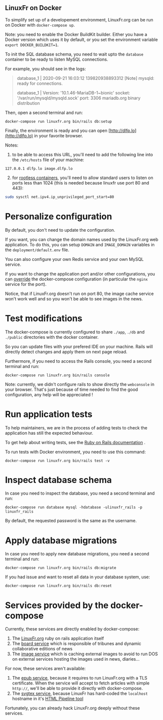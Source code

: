 LinuxFr on Docker
-----------------

To simplify set up of a developement environment, LinuxFr.org can be
run on Docker with `docker-compose up`.

Note: you need to enable the Docker BuildKit builder. Either you have a Docker
version which uses it by default, or you set the environment variable `export DOCKER_BUILDKIT=1`.

To init the SQL database schema, you need to wait upto the `database`
container to be ready to listen MySQL connections.

For example, you should see in the logs:

> database_1       | 2020-09-21 16:03:12 139820938893312 [Note] mysqld: ready for connections.
>
> database_1       | Version: '10.1.46-MariaDB-1\~bionic'  socket: '/var/run/mysqld/mysqld.sock'  port: 3306  mariadb.org binary distribution

Then, open a second terminal and run:

```
docker-compose run linuxfr.org bin/rails db:setup
```

Finally, the environment is ready and you can open [http://dlfp.lo](http://dlfp.lo)
in your favorite browser.

Notes:

1. to be able to access this URL, you'll need to add the following line
  into the `/etc/hosts` file of your machine:
  
  ```
  127.0.0.1 dlfp.lo image.dlfp.lo
  ```

2. for [rootless containers](https://rootlesscontaine.rs/), you'll need
  to allow standard users to listen on ports less than 1024
  (this is needed because linuxfr use port 80 and 443):

  ```sh
  sudo sysctl net.ipv4.ip_unprivileged_port_start=80
  ```


Personalize configuration
=========================

By default, you don't need to update the configuration.

If you want, you can change the domain names used by the LinuxFr.org
web application. To do this, you can setup `DOMAIN` and `IMAGE_DOMAIN`
variables in the `deployment/default.env` file.

You can also configure your own Redis service and your own MySQL
service.

If you want to change the application port and/or other configurations, you can
[override](https://docs.docker.com/compose/extends/)
the docker-compose configuration (in particular the `nginx` service for
the port).

Notice, that if LinuxFr.org doesn't run on port 80, the image cache
service won't work well and so you won't be able to see images in the news.

Test modifications
==================

The docker-compose is currently configured to share `./app`, `./db` and
`./public` directories with the docker container.

So you can update files with your prefered IDE on your machine. Rails
will directly detect changes and apply them on next page reload.

Furthermore, if you need to access the Rails console, you need a second
terminal and run:

```
docker-compose run linuxfr.org bin/rails console
```

Note: currently, we didn't configure rails to show directly the
`webconsole` in your browser. That's just because of time needed to
find the good configuration, any help will be appreciated !

Run application tests
=====================

To help maintainers, we are in the process of adding tests to check the
application has still the expected behaviour.

To get help about writing tests, see the 
[Ruby on Rails documentation](https://guides.rubyonrails.org/testing.html#the-rails-test-runner)
.

To run tests with Docker environment, you need to use this command:

```
docker-compose run linuxfr.org bin/rails test -v
```

Inspect database schema
=======================

In case you need to inspect the database, you need a second terminal
and run:

```
docker-compose run database mysql -hdatabase -ulinuxfr_rails -p linuxfr_rails
```

By default, the requested password is the same as the username.

Apply database migrations
=========================

In case you need to apply new database migrations, you need a second
terminal and run:

```
docker-compose run linuxfr.org bin/rails db:migrate
```

If you had issue and want to reset all data in your database system,
use:

```
docker-compose run linuxfr.org bin/rails db:reset
```

Services provided by the docker-compose
=======================================

Currently, these services are directly enabled by docker-compose:

1. The [LinuxFr.org](https://github.com/linuxfrorg/linuxfr.org)
ruby on rails application itself
2. The [board service](https://github.com/linuxfrorg/board-sse-linuxfr.org)
which is responsible of tribunes and dynamic collaborative editions
of news
3. The [image service](https://github.com/linuxfrorg/img-LinuxFr.org)
which is caching external images to avoid to
run DOS on external services hosting the images used in news, diaries...

For now, these services aren't available:

1. The [epub service](https://github.com/linuxfrorg/epub-LinuxFr.org),
because it requires to run 
LinuxFr.org with a TLS certificate. When the service will accept to
fetch articles with simple `http://`, we'll be able to provide it
directly with docker-compose.
2. The [svgtex service](https://github.com/linuxfrorg/svgtex), because LinuxFr
has hard-coded the `localhost`
hostname in it's [HTML Pipeline tool](https://github.com/linuxfrorg/html-pipeline-linuxfr/blob/linuxfr/lib/html/pipeline/linuxfr.rb#L8)

Fortunately, you can already hack LinuxFr.org deeply without these services.

